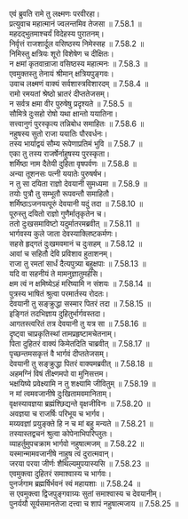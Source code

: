 

  
एवं ब्रुवति रामे तु लक्ष्मणः परवीरहा।  
प्रत्युवाच महात्मानं ज्वलन्तमिव तेजसा ॥ 7.58.1 ॥   
महदद्भुतमाश्चर्यं विदेहस्य पुरातनम्।  
निर्वृत्तं राजशार्दूल वसिष्ठस्य निमेस्सह ॥ 7.58.2 ॥   
निमिस्तु क्षत्रियः शूरो विशेषेण च दीक्षितः।  
न क्षमां कृतवान्राजा वसिष्ठस्य महात्मनः ॥ 7.58.3 ॥   
एवमुक्तस्तु तेनायं श्रीमान् क्षत्रियपुङ्गवः।  
उवाच लक्ष्मणं वाक्यं सर्वशास्त्रविशारदम् ॥ 7.58.4 ॥   
रामो रमयतां श्रेष्ठो भ्रातरं दीप्ततेजसम्।  
न सर्वत्र क्षमा वीर पुरुषेषु प्रदृश्यते ॥ 7.58.5 ॥   
सौमित्रे दुःसहो रोषो यथा क्षान्तो ययातिना।  
सत्त्वानुगं पुरस्कृत्य तन्निबोध समाहितः ॥ 7.58.6 ॥   
नहुषस्य सुतो राजा ययातिः पौरवर्धनः।  
तस्य भार्याद्वयं सौम्य रूपेणाप्रतिमं भुवि ॥ 7.58.7 ॥   
एका तु तस्य राजर्षेर्नाहुषस्य पुरस्कृता।  
शर्मिष्ठा नाम दैतेयी दुहिता वृषपर्वणः ॥ 7.58.8 ॥   
अन्या तूशनसः पत्नी ययातेः पुरुषर्षभ।  
न तु सा दयिता राज्ञो देवयानी सुमध्यमा ॥ 7.58.9 ॥   
तयोः पुत्रौ तु सम्भूतौ रूपवन्तौ समाहितौ।  
शर्मिष्ठाऽजनयत्पूरुं देवयानी यदुं तदा ॥ 7.58.10 ॥   
पूरुस्तु दयितो राज्ञो गुणैर्मातृकृतेन च।  
ततो दुःखसमाविष्टो यदुर्मातरमब्रवीत् ॥ 7.58.11 ॥   
भार्गवस्य कुले जाता देवस्याक्लिष्टकर्मणः।  
सहसे हृद्गतं दुःखमवमानं च दुःसहम् ॥ 7.58.12 ॥   
आवां च सहितौ देवि प्रविशाव हुताशनम्।  
राजा तु रमतां सार्धं दैत्यपुत्र्या बहुक्षपाः ॥ 7.58.13 ॥   
यदि वा सहनीयं ते मामनुज्ञातुमर्हसि।  
क्षम त्वं न क्षमिष्येऽहं मरिष्यामि न संशयः ॥ 7.58.14 ॥   
पुत्रस्य भाषितं श्रुत्वा परमार्तस्य रोदतः।  
देवयानी तु सङ्क्रुद्धा सस्मार पितरं तदा ॥ 7.58.15 ॥   
इङ्गितं तदभिज्ञाय दुहितुर्भार्गवस्तदा।  
आगतस्त्वरितं तत्र देवयानी तु यत्र सा ॥ 7.58.16 ॥   
दृष्ट्वा चाप्रकृतिस्थां तामप्रहृष्टामचेतनाम्।  
पिता दुहितरं वाक्यं किमेतदिति चाब्रवीत् ॥ 7.58.17 ॥   
पृच्छन्तमसकृत्तं वै भार्गवं दीप्ततेजसम्।  
देवयानी तु सङ्क्रुद्धा पितरं वाक्यमब्रवीत् ॥ 7.58.18 ॥   
अहमग्निं विषं तीक्ष्णमपो वा मुनिसत्तम।  
भक्षयिष्ये प्रवेक्ष्यामि न तु शक्ष्यामि जीवितुम् ॥ 7.58.19 ॥   
न मां त्वमवजानीषे दुःखितामवमानिताम्।  
वृक्षस्यावज्ञया ब्रह्मंश्छिद्यन्ते वृक्षजीविनः ॥ 7.58.20 ॥   
अवज्ञया च राजर्षिः परिभूय च भार्गव।  
मय्यवज्ञां प्रयुङ्क्ते हि न च मां बहु मन्यते ॥ 7.58.21 ॥   
तस्यास्तद्वचनं श्रुत्वा कोपेनाभिपरिप्लुतः।  
व्याहर्तुमुपचक्राम भार्गवो नहुषात्मजम् ॥ 7.58.22 ॥   
यस्मान्मामवजानीषे नाहुष त्वं दुरात्मवान्।  
जरया परया जीर्णः शैथिल्यमुपयास्यसि ॥ 7.58.23 ॥   
एवमुक्त्वा दुहितरं समाश्वास्य च भार्गवः।  
पुनर्जगाम ब्रह्मर्षिर्भवनं स्वं महायशाः ॥ 7.58.24 ॥   
स एवमुक्त्वा द्विजपुङ्गवाग्र्यः सुतां समाश्वास्य च देवयानीम्।  
पुनर्ययौ सूर्यसमानतेजा दत्त्वा च शापं नहुषात्मजाय ॥ 7.58.25 ॥   
